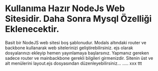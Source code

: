 # Kullanıma Hazır NodeJs Web Sitesidir. Daha Sonra Mysql Özelliği Eklenecektir. 
Basit bir NodeJS web sitesi boş şablonudur.
Modals altındaki router ve backbone kullanarak web sitelerinizi geliştirebilirsiniz.
ejs olarak dosyalarınızı ekleyip hemen yayınlamaya başlarsınız.
Yapmanız gereken sadece router ve mainbackbone gerekli bilgileri girmenizdir.
Sitenin üst ve alt menülerini layout.ejs dosyasından düzenleyebilirsiniz...
.....
xxx
ttt
